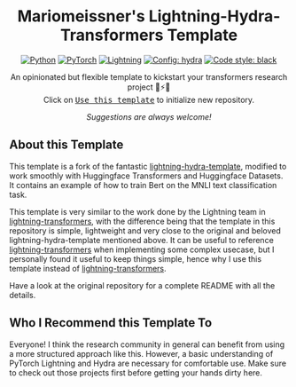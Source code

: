 <div align="center">

# Mariomeissner's Lightning-Hydra-Transformers Template

<a href="https://www.python.org/"><img alt="Python" src="https://img.shields.io/badge/-Python 3.7+-blue?style=for-the-badge&logo=python&logoColor=white"></a>
<a href="https://pytorch.org/get-started/locally/"><img alt="PyTorch" src="https://img.shields.io/badge/-PyTorch 1.8+-ee4c2c?style=for-the-badge&logo=pytorch&logoColor=white"></a>
<a href="https://pytorchlightning.ai/"><img alt="Lightning" src="https://img.shields.io/badge/-Lightning 1.5+-792ee5?style=for-the-badge&logo=pytorchlightning&logoColor=white"></a>
<a href="https://hydra.cc/"><img alt="Config: hydra" src="https://img.shields.io/badge/config-hydra 1.1-89b8cd?style=for-the-badge&labelColor=gray"></a>
<a href="https://black.readthedocs.io/en/stable/"><img alt="Code style: black" src="https://img.shields.io/badge/code%20style-black-black.svg?style=for-the-badge&labelColor=gray"></a>

An opinionated but flexible template to kickstart your transformers research project 🚀⚡🔥<br>
Click on [<kbd>Use this template</kbd>](https://github.com/mariomeissner/lightning-hydra-transformers/generate) to initialize new repository.

*Suggestions are always welcome!*

</div>

## About this Template
This template is a fork of the fantastic [lightning-hydra-template](https://github.com/ashleve/lightning-hydra-template), modified to work smoothly with Huggingface Transformers and Huggingface Datasets. It contains an example of how to train Bert on the MNLI text classification task.

This template is very similar to the work done by the Lightning team in [lightning-transformers](https://github.com/PyTorchLightning/lightning-transformers), with the difference being that the template in this repository is simple, lightweight and very close to the original and beloved lightning-hydra-template mentioned above. It can be useful to reference [lightning-transformers](https://github.com/PyTorchLightning/lightning-transformers) when implementing some complex usecase, but I personally found it useful to keep things simple, hence why I use this template instead of [lightning-transformers](https://github.com/PyTorchLightning/lightning-transformers).

Have a look at the original repository for a complete README with all the details.

## Who I Recommend this Template To

Everyone! I think the research community in general can benefit from using a more structured approach like this. However, a basic understanding of PyTorch Lightning and Hydra are necessary for comfortable use. Make sure to check out those projects first before getting your hands dirty here.
